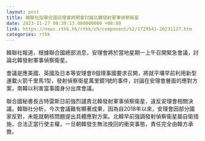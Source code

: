 ```yaml
---
layout: post
title: 韓聯社指聯合國安理會將開會討論北韓發射軍事偵察衛星
date: 2023-11-27 08:39:13.000000000 +08:00
link: https://news.rthk.hk/rthk/ch/component/k2/1729541-20231127.htm
categories: rthk
---
```


韓聯社報道，根據聯合國總部消息，安理會將於當地星期一上午召開緊急會議，討論北韓發射軍事偵察衛星。

會議是應美國、英國及日本等安理會8個理事國要求召開，將就平壤早前利用新型運載火箭千里馬1型，發射偵察衛星萬里鏡1號的事件，討論在安理會層面的應對方案，南韓以利害當事國身分出席會議。

聯合國秘書長古特雷斯日前強烈譴責北韓發射軍事偵察衛星，違反安理會相關決議。韓聯社分析，今次會議難有顯著成果，因為自2018年以來，安理會因部分國家反對，未能就朝核問題提出具體應對方案。北韓早前強調發射偵察衞星屬自衛措施，合法正當行使主權，一旦朝韓發生無法挽回的衝突事態，責任完全由韓方承擔。
